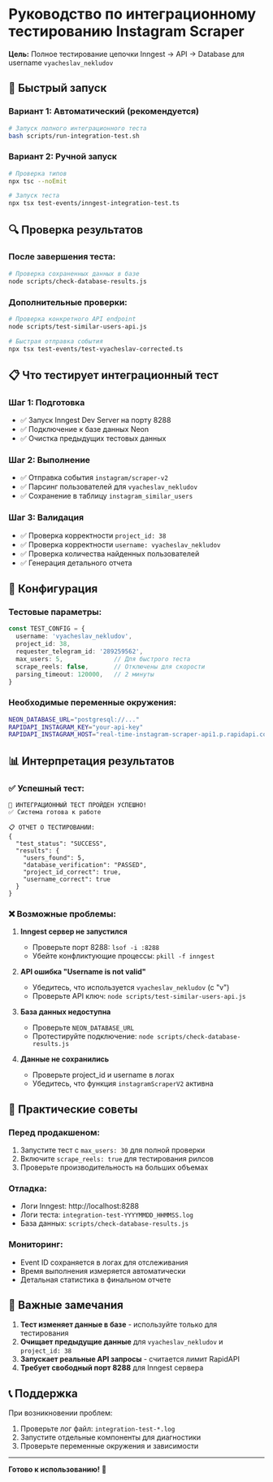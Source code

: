 # Руководство по интеграционному тестированию Instagram Scraper

**Цель:** Полное тестирование цепочки Inngest → API → Database для username `vyacheslav_nekludov`

## 🚀 Быстрый запуск

### Вариант 1: Автоматический (рекомендуется)
```bash
# Запуск полного интеграционного теста
bash scripts/run-integration-test.sh
```

### Вариант 2: Ручной запуск
```bash
# Проверка типов
npx tsc --noEmit

# Запуск теста
npx tsx test-events/inngest-integration-test.ts
```

## 🔍 Проверка результатов

### После завершения теста:
```bash
# Проверка сохраненных данных в базе
node scripts/check-database-results.js
```

### Дополнительные проверки:
```bash
# Проверка конкретного API endpoint
node scripts/test-similar-users-api.js

# Быстрая отправка события
npx tsx test-events/test-vyacheslav-corrected.ts
```

## 📋 Что тестирует интеграционный тест

### Шаг 1: Подготовка
- ✅ Запуск Inngest Dev Server на порту 8288
- ✅ Подключение к базе данных Neon
- ✅ Очистка предыдущих тестовых данных

### Шаг 2: Выполнение
- ✅ Отправка события `instagram/scraper-v2`
- ✅ Парсинг пользователей для `vyacheslav_nekludov`
- ✅ Сохранение в таблицу `instagram_similar_users`

### Шаг 3: Валидация
- ✅ Проверка корректности `project_id: 38`
- ✅ Проверка корректности `username: vyacheslav_nekludov`
- ✅ Проверка количества найденных пользователей
- ✅ Генерация детального отчета

## 🔧 Конфигурация

### Тестовые параметры:
```typescript
const TEST_CONFIG = {
  username: 'vyacheslav_nekludov',
  project_id: 38,
  requester_telegram_id: '289259562',
  max_users: 5,              // Для быстрого теста
  scrape_reels: false,       // Отключены для скорости
  parsing_timeout: 120000,   // 2 минуты
}
```

### Необходимые переменные окружения:
```bash
NEON_DATABASE_URL="postgresql://..."
RAPIDAPI_INSTAGRAM_KEY="your-api-key"
RAPIDAPI_INSTAGRAM_HOST="real-time-instagram-scraper-api1.p.rapidapi.com"
```

## 📊 Интерпретация результатов

### ✅ Успешный тест:
```
🎉 ИНТЕГРАЦИОННЫЙ ТЕСТ ПРОЙДЕН УСПЕШНО!
✅ Система готова к работе

📋 ОТЧЕТ О ТЕСТИРОВАНИИ:
{
  "test_status": "SUCCESS",
  "results": {
    "users_found": 5,
    "database_verification": "PASSED",
    "project_id_correct": true,
    "username_correct": true
  }
}
```

### ❌ Возможные проблемы:

1. **Inngest сервер не запустился**
   - Проверьте порт 8288: `lsof -i :8288`
   - Убейте конфликтующие процессы: `pkill -f inngest`

2. **API ошибка "Username is not valid"**
   - Убедитесь, что используется `vyacheslav_nekludov` (с "v")
   - Проверьте API ключ: `node scripts/test-similar-users-api.js`

3. **База данных недоступна**
   - Проверьте `NEON_DATABASE_URL`
   - Протестируйте подключение: `node scripts/check-database-results.js`

4. **Данные не сохранились**
   - Проверьте project_id и username в логах
   - Убедитесь, что функция `instagramScraperV2` активна

## 🎯 Практические советы

### Перед продакшеном:
1. Запустите тест с `max_users: 30` для полной проверки
2. Включите `scrape_reels: true` для тестирования рилсов
3. Проверьте производительность на больших объемах

### Отладка:
- Логи Inngest: http://localhost:8288
- Логи теста: `integration-test-YYYYMMDD_HHMMSS.log`
- База данных: `scripts/check-database-results.js`

### Мониторинг:
- Event ID сохраняется в логах для отслеживания
- Время выполнения измеряется автоматически
- Детальная статистика в финальном отчете

## 🚨 Важные замечания

1. **Тест изменяет данные в базе** - используйте только для тестирования
2. **Очищает предыдущие данные** для `vyacheslav_nekludov` и `project_id: 38`
3. **Запускает реальные API запросы** - считается лимит RapidAPI
4. **Требует свободный порт 8288** для Inngest сервера

## 📞 Поддержка

При возникновении проблем:
1. Проверьте лог файл: `integration-test-*.log`
2. Запустите отдельные компоненты для диагностики
3. Проверьте переменные окружения и зависимости

---

**Готово к использованию!** 🎉 